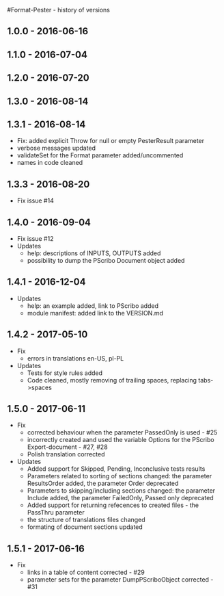 #Format-Pester - history of versions

## 1.0.0 - 2016-06-16

## 1.1.0 - 2016-07-04

## 1.2.0 - 2016-07-20

## 1.3.0 - 2016-08-14

## 1.3.1 - 2016-08-14

- Fix: added explicit Throw for null or empty PesterResult parameter
- verbose messages updated
- validateSet for the Format parameter added/uncommented
- names in code cleaned

## 1.3.3 - 2016-08-20

- Fix issue #14

## 1.4.0 - 2016-09-04

- Fix issue #12
- Updates
  - help: descriptions of INPUTS, OUTPUTS added
  - possibility to dump the PScribo Document object added

## 1.4.1 - 2016-12-04

- Updates
  - help: an example added, link to PScribo added
  - module manifest: added link to the VERSION.md

## 1.4.2 - 2017-05-10

- Fix
  - errors in translations en-US, pl-PL
- Updates
  - Tests for style rules added
  - Code cleaned, mostly removing of trailing spaces, replacing tabs->spaces

## 1.5.0 - 2017-06-11

- Fix
  - corrected behaviour when the parameter PassedOnly is used - #25
  - incorrectly created aand used the variable Options for the PScribo Export-document - #27, #28
  - Polish translation corrected
- Updates
  - Added support for Skipped, Pending, Inconclusive tests results
  - Parameters related to sorting of sections changed: the parameter ResultsOrder added, the parameter Order deprecated
  - Parameters to skipping/including sections changed: the parameter Include added, the parameter FailedOnly, Passed only deprecated
  - Added support for returning refecences to created files - the PassThru parameter
  - the structure of translations files changed
  - formating of document sections updated

## 1.5.1 - 2017-06-16

- Fix
  - links in a table of content corrected - #29
  - parameter sets for the parameter DumpPScriboObject corrected - #31